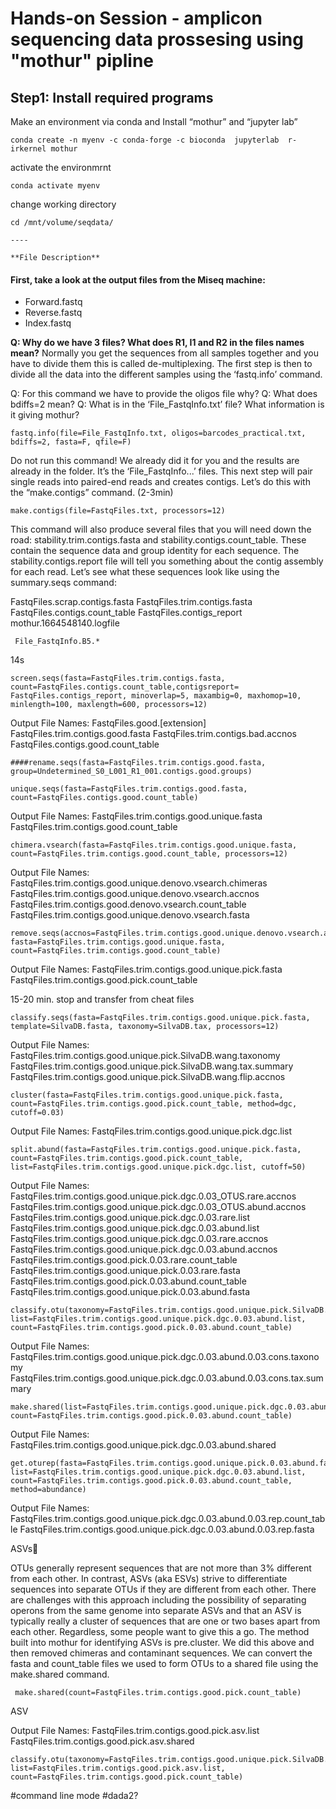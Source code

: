 # Hands-on Session - amplicon sequencing data prossesing using "mothur" pipline
## Step1: Install required programs
Make an environment via conda and Install “mothur” and “jupyter lab” 
```
conda create -n myenv -c conda-forge -c bioconda  jupyterlab  r-irkernel mothur
```
activate the environmrnt
```
conda activate myenv
```
change working directory
```
cd /mnt/volume/seqdata/

----

**File Description**
```
#### First, take a look at the output files from the Miseq machine:

- Forward.fastq 
- Reverse.fastq
- Index.fastq

**Q: Why do we have 3 files? What does R1, I1 and R2 in the files names mean?**
Normally you get the sequences from all samples together and you have to divide them this is called de-multiplexing. The first step is then to divide all the data into the different samples using the ‘fastq.info’ command.

Q: For this command we have to provide the oligos file why?
Q: What does bdiffs=2 mean?
Q: What is in the ‘File_FastqInfo.txt’ file? What information is it giving mothur?
```
fastq.info(file=File_FastqInfo.txt, oligos=barcodes_practical.txt, bdiffs=2, fasta=F, qfile=F)
```
Do not run this command! We already did it for you and the results are already in the folder. It’s the ‘File_FastqInfo...’ files.
This next step will pair single reads into paired-end reads and creates contigs.
Let’s do this with the “make.contigs” command. (2-3min)
```
make.contigs(file=FastqFiles.txt, processors=12)
```
This command will also produce several files that you will need down the road: stability.trim.contigs.fasta and stability.contigs.count_table. These contain the sequence data and group identity for each sequence. The stability.contigs.report file will tell you something about the contig assembly for each read. Let’s see what these sequences look like using the summary.seqs command:

 FastqFiles.scrap.contigs.fasta
 FastqFiles.trim.contigs.fasta
 FastqFiles.contigs.count_table
 FastqFiles.contigs_report
 mothur.1664548140.logfile

```
 File_FastqInfo.B5.*
```
14s
```
screen.seqs(fasta=FastqFiles.trim.contigs.fasta, count=FastqFiles.contigs.count_table,contigsreport= FastqFiles.contigs_report, minoverlap=5, maxambig=0, maxhomop=10, minlength=100, maxlength=600, processors=12)
```
Output File Names:
FastqFiles.good.[extension]
FastqFiles.trim.contigs.good.fasta
FastqFiles.trim.contigs.bad.accnos
FastqFiles.contigs.good.count_table
```
####rename.seqs(fasta=FastqFiles.trim.contigs.good.fasta, group=Undetermined_S0_L001_R1_001.contigs.good.groups)
```
```
unique.seqs(fasta=FastqFiles.trim.contigs.good.fasta, count=FastqFiles.contigs.good.count_table)
```
Output File Names: 
FastqFiles.trim.contigs.good.unique.fasta
FastqFiles.trim.contigs.good.count_table

```
chimera.vsearch(fasta=FastqFiles.trim.contigs.good.unique.fasta, count=FastqFiles.trim.contigs.good.count_table, processors=12)
```
Output File Names:
FastqFiles.trim.contigs.good.unique.denovo.vsearch.chimeras
FastqFiles.trim.contigs.good.unique.denovo.vsearch.accnos
FastqFiles.trim.contigs.good.denovo.vsearch.count_table
FastqFiles.trim.contigs.good.unique.denovo.vsearch.fasta

```
remove.seqs(accnos=FastqFiles.trim.contigs.good.unique.denovo.vsearch.accnos, fasta=FastqFiles.trim.contigs.good.unique.fasta, count=FastqFiles.trim.contigs.good.count_table)
```
Output File Names:
FastqFiles.trim.contigs.good.unique.pick.fasta
FastqFiles.trim.contigs.good.pick.count_table


15-20 min. stop and transfer from cheat files
```
classify.seqs(fasta=FastqFiles.trim.contigs.good.unique.pick.fasta, template=SilvaDB.fasta, taxonomy=SilvaDB.tax, processors=12) 
```
Output File Names: 
FastqFiles.trim.contigs.good.unique.pick.SilvaDB.wang.taxonomy
FastqFiles.trim.contigs.good.unique.pick.SilvaDB.wang.tax.summary
FastqFiles.trim.contigs.good.unique.pick.SilvaDB.wang.flip.accnos

```
cluster(fasta=FastqFiles.trim.contigs.good.unique.pick.fasta, count=FastqFiles.trim.contigs.good.pick.count_table, method=dgc, cutoff=0.03)
```

Output File Names: 
FastqFiles.trim.contigs.good.unique.pick.dgc.list

```
split.abund(fasta=FastqFiles.trim.contigs.good.unique.pick.fasta, count=FastqFiles.trim.contigs.good.pick.count_table, list=FastqFiles.trim.contigs.good.unique.pick.dgc.list, cutoff=50)
```
Output File Names: 
FastqFiles.trim.contigs.good.unique.pick.dgc.0.03_OTUS.rare.accnos
FastqFiles.trim.contigs.good.unique.pick.dgc.0.03_OTUS.abund.accnos
FastqFiles.trim.contigs.good.unique.pick.dgc.0.03.rare.list
FastqFiles.trim.contigs.good.unique.pick.dgc.0.03.abund.list
FastqFiles.trim.contigs.good.unique.pick.dgc.0.03.rare.accnos
FastqFiles.trim.contigs.good.unique.pick.dgc.0.03.abund.accnos
FastqFiles.trim.contigs.good.pick.0.03.rare.count_table
FastqFiles.trim.contigs.good.unique.pick.0.03.rare.fasta
FastqFiles.trim.contigs.good.pick.0.03.abund.count_table
FastqFiles.trim.contigs.good.unique.pick.0.03.abund.fasta

```
classify.otu(taxonomy=FastqFiles.trim.contigs.good.unique.pick.SilvaDB.wang.taxonomy, list=FastqFiles.trim.contigs.good.unique.pick.dgc.0.03.abund.list, count=FastqFiles.trim.contigs.good.pick.0.03.abund.count_table)
```
Output File Names: 
FastqFiles.trim.contigs.good.unique.pick.dgc.0.03.abund.0.03.cons.taxonomy
FastqFiles.trim.contigs.good.unique.pick.dgc.0.03.abund.0.03.cons.tax.summary
```
make.shared(list=FastqFiles.trim.contigs.good.unique.pick.dgc.0.03.abund.list, count=FastqFiles.trim.contigs.good.pick.0.03.abund.count_table)
```
Output File Names:
FastqFiles.trim.contigs.good.unique.pick.dgc.0.03.abund.shared

```
get.oturep(fasta=FastqFiles.trim.contigs.good.unique.pick.0.03.abund.fasta, list=FastqFiles.trim.contigs.good.unique.pick.dgc.0.03.abund.list, count=FastqFiles.trim.contigs.good.pick.0.03.abund.count_table, method=abundance)
```
Output File Names: 
FastqFiles.trim.contigs.good.unique.pick.dgc.0.03.abund.0.03.rep.count_table
FastqFiles.trim.contigs.good.unique.pick.dgc.0.03.abund.0.03.rep.fasta

ASVs🔗

OTUs generally represent sequences that are not more than 3% different from each other. In contrast, ASVs (aka ESVs) strive to differentiate sequences into separate OTUs if they are different from each other. There are challenges with this approach including the possibility of separating operons from the same genome into separate ASVs and that an ASV is typically really a cluster of sequences that are one or two bases apart from each other. Regardless, some people want to give this a go. The method built into mothur for identifying ASVs is pre.cluster. We did this above and then removed chimeras and contaminant sequences. We can convert the fasta and count_table files we used to form OTUs to a shared file using the make.shared command.
```
 make.shared(count=FastqFiles.trim.contigs.good.pick.count_table)
```
ASV

Output File Names:
FastqFiles.trim.contigs.good.pick.asv.list
FastqFiles.trim.contigs.good.pick.asv.shared
```
classify.otu(taxonomy=FastqFiles.trim.contigs.good.unique.pick.SilvaDB.wang.taxonomy, list=FastqFiles.trim.contigs.good.pick.asv.list, count=FastqFiles.trim.contigs.good.pick.count_table)
```
#command line mode
#dada2?




